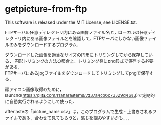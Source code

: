 # getpicture-from-ftp
This software is released under the MIT License, see LICENSE.txt.

FTPサーバの任意ディレクトリ内にある画像ファイル名と，ローカルの任意ディレクトリ内にある画像ファイル名を確認して，FTPサーバにしかない画像ファイルのみをダウンロードするプログラム．

ダウンロードした画像を適当なサイズの円形にトリミングしてから保存している．
円形トリミングの方法の都合上，トリミング後にpng形式で保存する必要がある．  
FTPサーバにあるjpgファイルをダウンロードしてトリミングしてpngで保存する．

顔アイコン画像取得のために，launchd(https://qiita.com/rsahara/items/7d37a4cb6c73329d4683)で定期的に自動実行されるようにして使った．

aftertasteの「picture_name.csv」は，このプログラムで生成・上書きされるファイルである．合わせて見てもらうと，感じを掴みやすいかも．．．